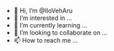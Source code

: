 - 👋 Hi, I’m @IloVehAru
- 👀 I’m interested in ...
- 🌱 I’m currently learning ...
- 💞️ I’m looking to collaborate on ...
- 📫 How to reach me ...

<!---
IloVehAru/IloVehAru is a ✨ special ✨ repository because its `README.md` (this file) appears on your GitHub profile.
You can click the Preview link to take a look at your changes.
--->

